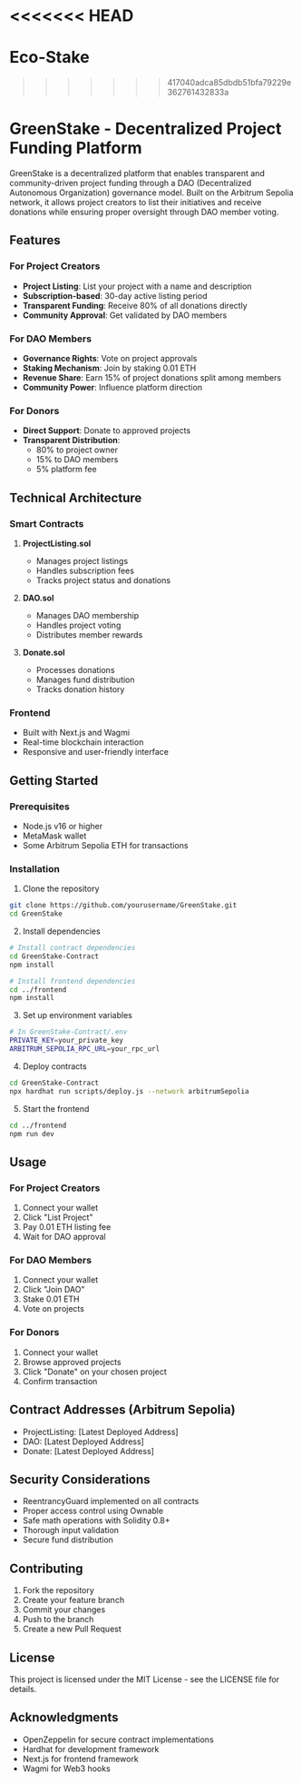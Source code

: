 <<<<<<< HEAD
=======
# Eco-Stake
>>>>>>> 417040adca85dbdb51bfa79229e362761432833a
# GreenStake - Decentralized Project Funding Platform

GreenStake is a decentralized platform that enables transparent and community-driven project funding through a DAO (Decentralized Autonomous Organization) governance model. Built on the Arbitrum Sepolia network, it allows project creators to list their initiatives and receive donations while ensuring proper oversight through DAO member voting.

## Features

### For Project Creators
- **Project Listing**: List your project with a name and description
- **Subscription-based**: 30-day active listing period
- **Transparent Funding**: Receive 80% of all donations directly
- **Community Approval**: Get validated by DAO members

### For DAO Members
- **Governance Rights**: Vote on project approvals
- **Staking Mechanism**: Join by staking 0.01 ETH
- **Revenue Share**: Earn 15% of project donations split among members
- **Community Power**: Influence platform direction

### For Donors
- **Direct Support**: Donate to approved projects
- **Transparent Distribution**:
  - 80% to project owner
  - 15% to DAO members
  - 5% platform fee

## Technical Architecture

### Smart Contracts
1. **ProjectListing.sol**
   - Manages project listings
   - Handles subscription fees
   - Tracks project status and donations

2. **DAO.sol**
   - Manages DAO membership
   - Handles project voting
   - Distributes member rewards

3. **Donate.sol**
   - Processes donations
   - Manages fund distribution
   - Tracks donation history

### Frontend
- Built with Next.js and Wagmi
- Real-time blockchain interaction
- Responsive and user-friendly interface

## Getting Started

### Prerequisites
- Node.js v16 or higher
- MetaMask wallet
- Some Arbitrum Sepolia ETH for transactions

### Installation

1. Clone the repository
```bash
git clone https://github.com/yourusername/GreenStake.git
cd GreenStake
```

2. Install dependencies
```bash
# Install contract dependencies
cd GreenStake-Contract
npm install

# Install frontend dependencies
cd ../frontend
npm install
```

3. Set up environment variables
```bash
# In GreenStake-Contract/.env
PRIVATE_KEY=your_private_key
ARBITRUM_SEPOLIA_RPC_URL=your_rpc_url
```

4. Deploy contracts
```bash
cd GreenStake-Contract
npx hardhat run scripts/deploy.js --network arbitrumSepolia
```

5. Start the frontend
```bash
cd ../frontend
npm run dev
```

## Usage

### For Project Creators
1. Connect your wallet
2. Click "List Project"
3. Pay 0.01 ETH listing fee
4. Wait for DAO approval

### For DAO Members
1. Connect your wallet
2. Click "Join DAO"
3. Stake 0.01 ETH
4. Vote on projects

### For Donors
1. Connect your wallet
2. Browse approved projects
3. Click "Donate" on your chosen project
4. Confirm transaction

## Contract Addresses (Arbitrum Sepolia)

- ProjectListing: [Latest Deployed Address]
- DAO: [Latest Deployed Address]
- Donate: [Latest Deployed Address]

## Security Considerations

- ReentrancyGuard implemented on all contracts
- Proper access control using Ownable
- Safe math operations with Solidity 0.8+
- Thorough input validation
- Secure fund distribution

## Contributing

1. Fork the repository
2. Create your feature branch
3. Commit your changes
4. Push to the branch
5. Create a new Pull Request

## License

This project is licensed under the MIT License - see the LICENSE file for details.

## Acknowledgments

- OpenZeppelin for secure contract implementations
- Hardhat for development framework
- Next.js for frontend framework
- Wagmi for Web3 hooks
